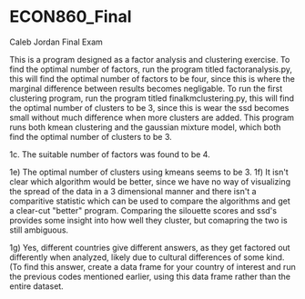# ECON860_Final
Caleb Jordan Final Exam


This is a program designed as a factor analysis and clustering exercise. 
To find the optimal number of factors, run the program titled factoranalysis.py, this will find the optimal number of factors to be four, since this is where the marginal difference between results becomes negligable. 
To run the first clustering program, run the program titled finalkmclustering.py, this will find the optimal number of clusters to be 3, since this is wear the ssd becomes small without much difference when more clusters are added. This program runs both kmean clustering and the gaussian mixture model, which both find the optimal number of clusters to be 3. 



1c. The suitable number of factors was found to be 4. 

1e) The optimal number of clusters using kmeans seems to be 3. 
1f) It isn't clear which algorithm would be better, since we have no way of visualizing the spread of the data in a 3 dimensional manner and there isn't a comparitive statistic which can be used to compare the algorithms and get a clear-cut "better" program. Comparing the silouette scores and ssd's provides some insight into how well they cluster, but comapring the two is still ambiguous. 

1g) Yes, different countries give different answers, as they get factored out differently when analyzed, likely due to cultural differences of some kind. (To find this answer, create a data frame for your country of interest and run the previous codes mentioned earlier, using this data frame rather than the entire dataset. 
